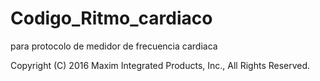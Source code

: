 # Codigo_Ritmo_cardiaco
para protocolo de medidor de frecuencia cardiaca

Copyright (C) 2016 Maxim Integrated Products, Inc., All Rights Reserved. 
